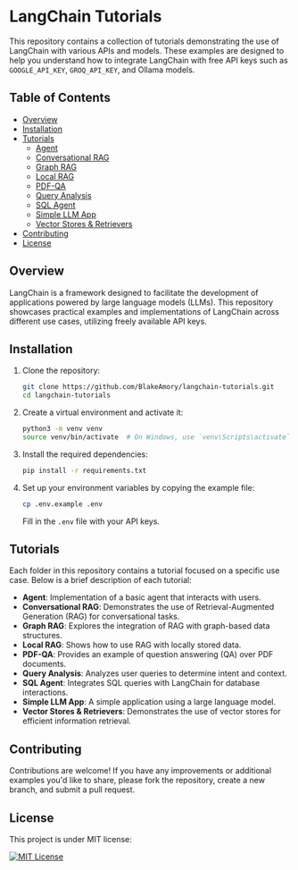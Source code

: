 # LangChain Tutorials

This repository contains a collection of tutorials demonstrating the use of LangChain with various APIs and models. These examples are designed to help you understand how to integrate LangChain with free API keys such as `GOOGLE_API_KEY`, `GROQ_API_KEY`, and Ollama models.

## Table of Contents

- [Overview](#overview)
- [Installation](#installation)
- [Tutorials](#tutorials)
  - [Agent](#agent)
  - [Conversational RAG](#conversational-rag)
  - [Graph RAG](#graph-rag)
  - [Local RAG](#local-rag)
  - [PDF-QA](#pdf-qa)
  - [Query Analysis](#query-analysis)
  - [SQL Agent](#sql-agent)
  - [Simple LLM App](#simple-llm-app)
  - [Vector Stores & Retrievers](#vector-stores-retrievers)
- [Contributing](#contributing)
- [License](#license)

## Overview

LangChain is a framework designed to facilitate the development of applications powered by large language models (LLMs). This repository showcases practical examples and implementations of LangChain across different use cases, utilizing freely available API keys.

## Installation

1. Clone the repository:
    ```bash
    git clone https://github.com/BlakeAmory/langchain-tutorials.git
    cd langchain-tutorials
    ```

2. Create a virtual environment and activate it:
    ```bash
    python3 -m venv venv
    source venv/bin/activate  # On Windows, use `venv\Scripts\activate`
    ```

3. Install the required dependencies:
    ```bash
    pip install -r requirements.txt
    ```

4. Set up your environment variables by copying the example file:
    ```bash
    cp .env.example .env
    ```
    Fill in the `.env` file with your API keys.

## Tutorials

Each folder in this repository contains a tutorial focused on a specific use case. Below is a brief description of each tutorial:

- **Agent**: Implementation of a basic agent that interacts with users.
- **Conversational RAG**: Demonstrates the use of Retrieval-Augmented Generation (RAG) for conversational tasks.
- **Graph RAG**: Explores the integration of RAG with graph-based data structures.
- **Local RAG**: Shows how to use RAG with locally stored data.
- **PDF-QA**: Provides an example of question answering (QA) over PDF documents.
- **Query Analysis**: Analyzes user queries to determine intent and context.
- **SQL Agent**: Integrates SQL queries with LangChain for database interactions.
- **Simple LLM App**: A simple application using a large language model.
- **Vector Stores & Retrievers**: Demonstrates the use of vector stores for efficient information retrieval.

## Contributing

Contributions are welcome! If you have any improvements or additional examples you'd like to share, please fork the repository, create a new branch, and submit a pull request.

## License

This project is under MIT license:

[![MIT License](https://img.shields.io/badge/License-MIT-green.svg)](https://choosealicense.com/licenses/mit/)
